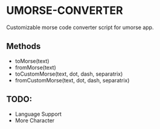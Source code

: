 # UMORSE-CONVERTER

Customizable morse code converter script for umorse app.


## Methods 

 * toMorse(text)
 * fromMorse(text)
 * toCustomMorse(text, dot, dash, separatrix)
 * fromCustomMorse(text, dot, dash, separatrix)

## TODO:
 * Language Support 
 * More Character 
